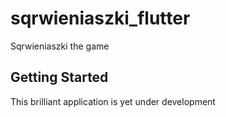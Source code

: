 # sqrwieniaszki_flutter

Sqrwieniaszki the game

## Getting Started

This brilliant application is yet under development
